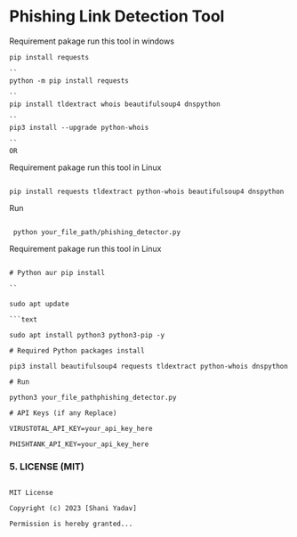 


# Phishing Link Detection Tool

Requirement pakage run this tool in windows

```
pip install requests

``
python -m pip install requests

``
pip install tldextract whois beautifulsoup4 dnspython

``
pip3 install --upgrade python-whois

``
OR

```

Requirement pakage run this tool in Linux
```

pip install requests tldextract python-whois beautifulsoup4 dnspython

```

Run

```

 python your_file_path/phishing_detector.py

```
Requirement pakage run this tool in Linux

```

# Python aur pip install

``

sudo apt update

```text

sudo apt install python3 python3-pip -y

# Required Python packages install

pip3 install beautifulsoup4 requests tldextract python-whois dnspython

# Run

python3 your_file_pathphishing_detector.py

# API Keys (if any Replace)

VIRUSTOTAL_API_KEY=your_api_key_here

PHISHTANK_API_KEY=your_api_key_here

```

### **5. LICENSE (MIT)**

```

MIT License

Copyright (c) 2023 [Shani Yadav]

Permission is hereby granted...




